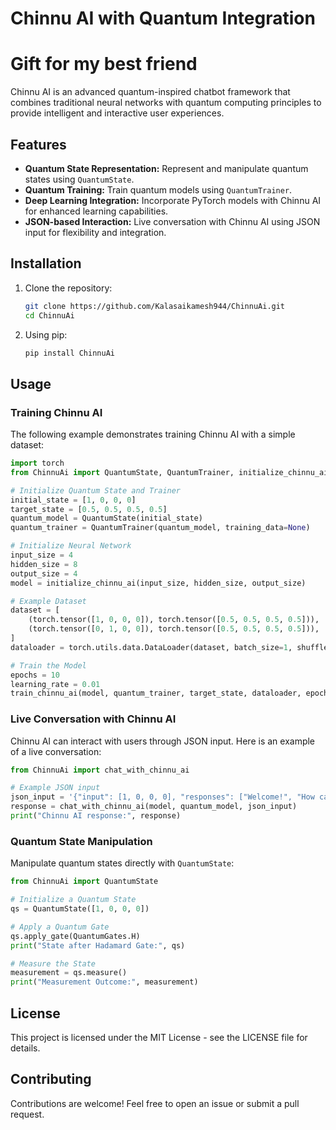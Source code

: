 # Chinnu AI with Quantum Integration 
# Gift for my best friend 

Chinnu AI is an advanced quantum-inspired chatbot framework that combines traditional neural networks with quantum computing principles to provide intelligent and interactive user experiences.

## Features

- **Quantum State Representation:** Represent and manipulate quantum states using `QuantumState`.
- **Quantum Training:** Train quantum models using `QuantumTrainer`.
- **Deep Learning Integration:** Incorporate PyTorch models with Chinnu AI for enhanced learning capabilities.
- **JSON-based Interaction:** Live conversation with Chinnu AI using JSON input for flexibility and integration.

## Installation

1. Clone the repository:
   ```bash
   git clone https://github.com/Kalasaikamesh944/ChinnuAi.git
   cd ChinnuAi
   ```
 2. Using pip:
    ```bash
    pip install ChinnuAi
    ```

## Usage

### Training Chinnu AI

The following example demonstrates training Chinnu AI with a simple dataset:

```python
import torch
from ChinnuAi import QuantumState, QuantumTrainer, initialize_chinnu_ai, train_chinnu_ai

# Initialize Quantum State and Trainer
initial_state = [1, 0, 0, 0]
target_state = [0.5, 0.5, 0.5, 0.5]
quantum_model = QuantumState(initial_state)
quantum_trainer = QuantumTrainer(quantum_model, training_data=None)

# Initialize Neural Network
input_size = 4
hidden_size = 8
output_size = 4
model = initialize_chinnu_ai(input_size, hidden_size, output_size)

# Example Dataset
dataset = [
    (torch.tensor([1, 0, 0, 0]), torch.tensor([0.5, 0.5, 0.5, 0.5])),
    (torch.tensor([0, 1, 0, 0]), torch.tensor([0.5, 0.5, 0.5, 0.5])),
]
dataloader = torch.utils.data.DataLoader(dataset, batch_size=1, shuffle=True)

# Train the Model
epochs = 10
learning_rate = 0.01
train_chinnu_ai(model, quantum_trainer, target_state, dataloader, epochs, learning_rate)
```

### Live Conversation with Chinnu AI

Chinnu AI can interact with users through JSON input. Here is an example of a live conversation:

```python
from ChinnuAi import chat_with_chinnu_ai

# Example JSON input
json_input = '{"input": [1, 0, 0, 0], "responses": ["Welcome!", "How can I help you?", "Here is your data.", "Goodbye!"]}'
response = chat_with_chinnu_ai(model, quantum_model, json_input)
print("Chinnu AI response:", response)
```

### Quantum State Manipulation

Manipulate quantum states directly with `QuantumState`:

```python
from ChinnuAi import QuantumState

# Initialize a Quantum State
qs = QuantumState([1, 0, 0, 0])

# Apply a Quantum Gate
qs.apply_gate(QuantumGates.H)
print("State after Hadamard Gate:", qs)

# Measure the State
measurement = qs.measure()
print("Measurement Outcome:", measurement)
```

## License

This project is licensed under the MIT License - see the LICENSE file for details.

## Contributing

Contributions are welcome! Feel free to open an issue or submit a pull request.
